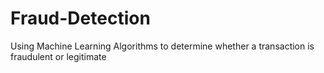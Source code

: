 # Fraud-Detection
Using Machine Learning Algorithms to determine whether a transaction is fraudulent or legitimate

